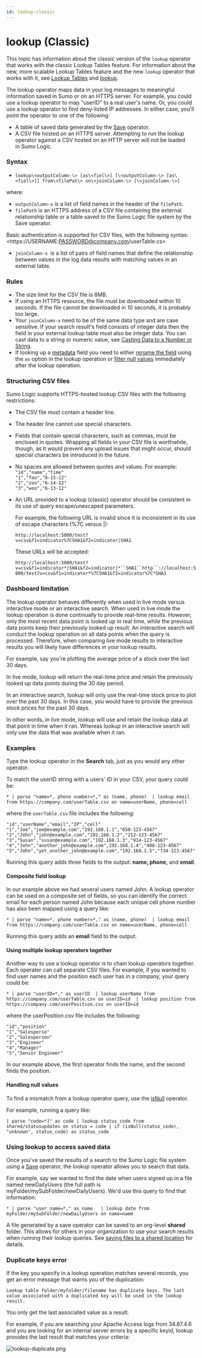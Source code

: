 ```yaml
---
id: lookup-classic
---
```


# lookup (Classic)

This topic has information about the classic version of the `lookup`
operator that works with the classic Lookup Tables feature. For
information about the new, more scalable Lookup Tables feature and the
new `lookup` operator that works with it, see [Lookup
Tables](../../Lookup_Tables.md "Lookup Tables") and
[lookup](lookup.md "lookup").

The lookup operator maps data in your log messages to meaningful
information saved in Sumo or on an HTTPS server. For example, you could
use a lookup operator to map "userID" to a real user's name. Or, you
could use a lookup operator to find deny-listed IP addresses. In either
case, you'll point the operator to one of the following:

-   A table of saved data generated by
    the [Save](save-lookups-classic.md "save") operator.
-   A CSV file hosted on an HTTPS server. Attempting to run the lookup
    operator against a CSV hosted on an HTTP server will not be loaded
    in Sumo Logic.

### Syntax

-   `lookup\<outputColumn-\> [as\<fiel\>] [\<outputColumn-\> [as\<fiel\>]] from\<filePat\> on\<joinColumn-\> [\<joinColumn-\>]`

where:

-   `outputColumn-x` is a list of field names in the header of the
    `filePath`.
-   `filePath` is an HTTPS address of a CSV file containing the external
    relationship table or a table saved to the Sumo Logic file system by
    the Save operator.

Basic authentication is supported for CSV files, with the following
syntax:\<https://USERNAME:PASSWORD@company.com/userTable.cs\>

-   `joinColumn-x `is a list of pairs of field names that define the
    relationship between values in the log data results with matching
    values in an external table.

### Rules

-   The size limit for the CSV file is 8MB.
-   If using an HTTPS resource, the file must be downloaded within 10
    seconds. If the file cannot be downloaded in 10 seconds, it is
    probably too large.
-   Your `joinColumn-x` need to be of the same data type and are case
    sensitive. If your search result's field consists of integer data
    then the field in your external lookup table must also be integer
    data. You can cast data to a string or numeric value, see [Casting
    Data to a Number or
    String](Manually-Casting-String-Data-to-a-Number.md "https://help.sumologic.com/Search/Search-Query-Language/Search-Operators/Manually-Casting-String-Data-to-a-Number").
-   If looking up a
    [metadata](../../Get-Started-with-Search/Search-Basics/Built-in-Metadata.md "Search Metadata")
    field you need to either [rename the
    field](as-operator.md "as operator") using the `as` option in the
    lookup operation or [filter null
    values](isNull,-isEmpty,-isBlank.md "isNull, isEmpty, isBlank")
    immediately after the lookup operation.

### Structuring CSV files

Sumo Logic supports HTTPS-hosted lookup CSV files with the following
restrictions:

-   The CSV file must contain a header line.
-   The header line cannot use special characters.
-   Fields that contain special characters, such as commas, must be
    enclosed in quotes. Wrapping all fields in your CSV file is
    worthwhile, though, as it would prevent any upload issues that might
    occur, should special characters be introduced in the future.
-   No spaces are allowed between quotes and values. For example:  
    `"id","name","time"`  
    `"1","foo","6-15-12"`  
    `"2","zoo","6-14-12"`  
    `"3","woo","6-13-12"`
-   An URL provided to a lookup (classic) operator should be consistent
    in its use of query escape/unescaped parameters.   
      
    For example, the following URL is invalid since it is inconsistent
    in its use of escape characters (%7C versus \|):  
      
    `http://localhost:5000/test?v=csv&f1=indicator%7CSHA1&f2=indicator|SHA1`  
      
    These URLs will be accepted:  
      
    `http://localhost:5000/test?v=csv&f1=indicator*|SHA1&f2=indicator|*``SHA1``http``://localhost:5000/test?v=csv&f1=indicator*%7CSHA1&f2=indicator%7C*SHA1`

### Dashboard limitation

The lookup operator behaves differently when used in live mode versus
interactive mode or an interactive search. When used in live mode the
lookup operation is done continually to provide real-time
results. However, only the most recent data point is looked up in real
time, while the previous data points keep their previously looked up
result. An interactive search will conduct the lookup operation on all
data points when the query is processed. Therefore, when comparing live
mode results to interactive results you will likely have differences in
your lookup results.

For example, say you're plotting the average price of a stock over the
last 30 days.

In live mode, lookup will return the real-time price and retain the
previously looked up data points during the 30 day period.

In an interactive search, lookup will only use the real-time stock price
to plot over the past 30 days. In this case, you would have to provide
the previous stock prices for the past 30 days.

In other words, in live mode, lookup will use and retain the lookup data
at that point in time when it ran. Whereas lookup in an interactive
search will only use the data that was available when it ran.

### Examples

Type the lookup operator in the **Search** tab, just as you would any
other operator.

To match the userID string with a users' ID in your CSV, your query
could be:

`* | parse "name=*, phone number=*," as (name, phone)  | lookup email from https://company.com/userTable.csv on name=userName, phone=cell`

where the `userTable.csv` file includes the following:

``` mt-indent-1
"id","userName","email","IP","cell"
"1","Joe","joe@example.com","192.168.1.1","650-123-4567"
"2","John","john@example.com","192.168.1.2","212-123-4567"
"3","Susan","susan@example.com","192.168.1.3","914-123-4567"
"4","John","another_john@example.com",192.168.1.4","408-123-4567"
"5","John","yet_another_john@example.com","192.169.1.5","734-123-4567"
```

Running this query adds three fields to the output: **name, phone,**
and **email**.

#### Composite field lookup

In our example above we had several users named John. A lookup operator
can be used on a composite set of fields, so you can identify the
correct email for each person named John because each unique cell phone
number has also been mapped using a query like:

`* | parse "name=*, phone number=*," as (name, phone)  | lookup email from https://company.com/userTable.csv on name=userName, phone=cell`

Running this query adds an **email** field to the output.

#### Using multiple lookup operators together

Another way to use a lookup operator is to chain lookup operators
together. Each operator can call separate CSV files. For example, if you
wanted to find user names and the position each user has in a company,
your query could be:

`* | parse "userID=*," as userID  | lookup userName from https://company.com/userTable.csv on userID=id  | lookup position from https://company.com/userPosition.csv on userID=id`

where the userPosition.csv file includes the following:

```
"id","position"
"1","Salesperso"
"2","Salesperson"
"3","Engineer"
"4","Manager"
"5","Senior Engineer"
```

In our example above, the first operator finds the name, and the second
finds the position.

#### Handling null values

To find a mismatch from a lookup operator query, use
the [isNull](isNull,-isEmpty,-isBlank.md "isNull, isEmpty, isBlank")
operator.

For example, running a query like:

`| parse "code=*]" as code | lookup status_code from shared/statusupdates on status = code | if (isNull(status_code), "unknown", status_code) as status_code`

### Using lookup to access saved data

Once you've saved the results of a search to the Sumo Logic file system
using a [Save](save-lookups-classic.md "save") operator, the lookup
operator allows you to search that data.

For example, say we wanted to find the date when users signed up in a
file named newDailyUsers (the full path is
myFolder/mySubFolder/newDailyUsers). We'd use this query to find that
information:

`* | parse "user_name=*," as name   | lookup date from myFolder/mySubFolder/newDailyUsers on name=name`

A file generated by a save operator can be saved to an org-level
**shared** folder. This allows for others in your organization to use
your search results when running their lookup queries. See [saving files
to a shared location](save-lookups-classic.md "save") for details.

### Duplicate keys error

If the key you specify in a lookup operation matches several records,
you get an error message that warns you of the duplication:

`Lookup table folder/myfolder/filename has duplicate keys. The last value associated with a duplicated key will be used in the lookup result. `

You only get the last associated value as a result. 

For example, if you are searching your Apache Access logs from 34.87.4.6
and you are looking for an internal server errors by a specific keyid,
lookup provides the last result that matches your criteria:

![lookup-duplicate.png](../../static/img/Search-Query-Language/Search-Operators/lookup-classic/lookup-duplicate.png)
